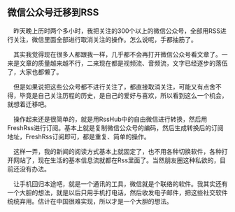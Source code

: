 ## 微信公众号迁移到RSS

&ensp;&ensp;昨天晚上历时两个多小时，我把关注的300个以上的微信公众号，全部用RSS进行关注，微信里面全部进行取消关注的操作。怎么说呢，手都抽筋了。

&ensp;&ensp;其实我觉得现在很多人都跟我一样，几乎都不会再打开微信公众号看文章了。一来是文章的质量越来越不行，二来现在都是视频流、音频流，文字已经逐步的落伍了，大家也都懒了。

&ensp;&ensp;但是如果说把这些公众号都不进行关注了，都直接取消关注，可能又有点舍不得，毕竟是自己关注历程的历史，是自己的爱好与喜欢，所以看到这么一个机会，就想着迁移吧。

&ensp;&ensp;操作起来还是很简单的，就是用RssHub中的自由微信进行转换，然后用FreshRss进行订阅。基本上就是复制微信公众号的编码，然后生成转换后的订阅地址，FreshRss订阅即可，都是重复、简单的操作。

&ensp;&ensp;这样一弄，我的新闻的阅读方式基本上就固定了，也不用各种切换软件，各种打开网站了，现在生活的基本信息流就都在Rss里面了。当然朋友圈这种私欲的，目前还没有办法。

&ensp;&ensp;让手机回归本途吧，就是一个通讯的工具，微信就是个联络的软件。我其实还有一个大胆的想法，就是以后只用手机打电话，然后收发电子邮件，把这些社交软件统统弃用。估计在中国很难实现，所以才是一个大胆的想法。
